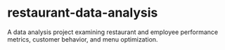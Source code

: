 # restaurant-data-analysis
A data analysis project examining restaurant and employee performance metrics, customer behavior, and menu optimization.
